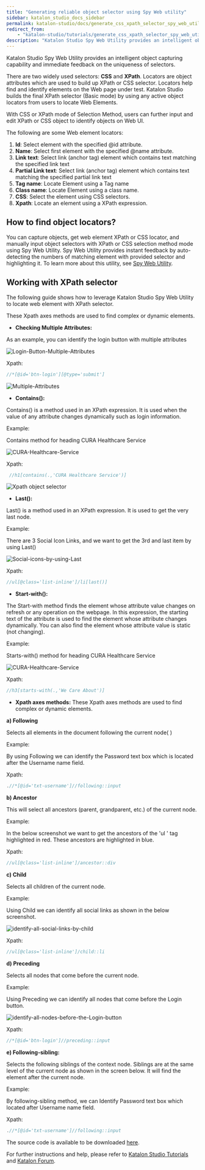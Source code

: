 ```yaml
---
title: "Generating reliable object selector using Spy Web utility"
sidebar: katalon_studio_docs_sidebar
permalink: katalon-studio/docs/generate_css_xpath_selector_spy_web_utility.html
redirect_from:
    - "katalon-studio/tutorials/generate_css_xpath_selector_spy_web_utility.html"
description: "Katalon Studio Spy Web Utility provides an intelligent object capturing capability and immediate feedback on CSS Selector & Xpath selector. Learn more!"
---
```

Katalon Studio Spy Web Utility provides an intelligent object capturing capability and immediate feedback on the uniqueness of selectors.

There are two widely used selectors: **CSS** and **XPath**. Locators are object attributes which are used to build up XPath or CSS selector. Locators help find and identify elements on the Web page under test. Katalon Studio builds the final XPath selector (Basic mode) by using any active object locators from users to locate Web Elements.

With CSS or XPath mode of Selection Method, users can further input and edit XPath or CSS object to identify objects on Web UI.

The following are some Web element locators:

1.  **Id**: Select element with the specified @id attribute.
2.  **Name**: Select first element with the specified @name attribute.
3.  **Link text**: Select link (anchor tag) element which contains text matching the specified link text
4.  **Partial Link text**: Select link (anchor tag) element which contains text matching the specified partial link text
5.  **Tag name**: Locate Element using a Tag name
6.  **Class name**: Locate Element using a class name.
7.  **CSS**: Select the element using CSS selectors.
8.  **Xpath**: Locate an element using a XPath expression.

## How to find object locators?

You can capture objects, get web element XPath or CSS locator, and manually input object selectors with XPath or CSS selection method mode using Spy Web Utility. Spy Web Utility provides instant feedback by auto-detecting the numbers of matching element with provided selector and highlighting it.
To learn more about this utility, see [Spy Web Utility](http://docs.katalon.com/pages/viewpage.action?pageId=5117668).

## Working with XPath selector

The following guide shows how to leverage Katalon Studio Spy Web Utility to locate web element with XPath selector.

These Xpath axes methods are used to find complex or dynamic elements.

*   **Checking Multiple Attributes:**

As an example, you can identify the login button with multiple attributes

![Login-Button-Multiple-Attributes](https://github.com/katalon-studio/docs-images/raw/master/katalon-studio/tutorials/generate_css_xpath_selector_spy_web_utility/Login-Button-Multiple-Attributes.png)

Xpath:

```groovy
//*[@id='btn-login'][@type='submit']

```

![Multiple-Attributes](https://github.com/katalon-studio/docs-images/raw/master/katalon-studio/tutorials/generate_css_xpath_selector_spy_web_utility/Multiple-Attributes.png)

*   **Contains():**

Contains() is a method used in an XPath expression. It is used when the value of any attribute changes dynamically such as login information.

Example:

Contains method for heading CURA Healthcare Service

![CURA-Healthcare-Service](https://github.com/katalon-studio/docs-images/raw/master/katalon-studio/tutorials/generate_css_xpath_selector_spy_web_utility/CURA-Healthcare-Service.png)

Xpath:

```groovy
 //h1[contains(.,'CURA Healthcare Service')]

```

![Xpath object selector](https://github.com/katalon-studio/docs-images/raw/master/katalon-studio/tutorials/generate_css_xpath_selector_spy_web_utility/Contain-Method.png)

*   **Last():**

Last() is a method used in an XPath expression. It is used to get the very last node.

Example:

There are 3 Social Icon Links, and we want to get the 3rd and last item by using Last()

![Social-icons-by-using-Last](https://github.com/katalon-studio/docs-images/raw/master/katalon-studio/tutorials/generate_css_xpath_selector_spy_web_utility/Social-icons-by-using-Last.png)

Xpath:

```groovy
//ul[@class='list-inline']/li[last()]

```

*   **Start-with():**

The Start-with method finds the element whose attribute value changes on refresh or any operation on the webpage. In this expression, the starting text of the attribute is used to find the element whose attribute changes dynamically. You can also find the element whose attribute value is static (not changing).

Example:

Starts-with() method for heading CURA Healthcare Service

![CURA-Healthcare-Service](https://github.com/katalon-studio/docs-images/raw/master/katalon-studio/tutorials/generate_css_xpath_selector_spy_web_utility/CURA-Healthcare-Service.png)

Xpath:

```groovy
//h3[starts-with(.,'We Care About')]

```

*   **Xpath axes methods:** These Xpath axes methods are used to find complex or dynamic elements.

**a) Following**

Selects all elements in the document following the current node( )

Example:

By using Following we can identify the Password text box which is located after the Username name field.

Xpath:

```groovy
.//*[@id='txt-username']//following::input

```

**b) Ancestor**

This will select all ancestors (parent, grandparent, etc.) of the current node.

Example:

In the below screenshot we want to get the ancestors of the 'ul ' tag highlighted in red. These ancestors are highlighted in blue.

Xpath:

```groovy
//ul[@class='list-inline']/ancestor::div

```

**c) Child**

Selects all children of the current node.

Example:

Using Child we can identify all social links as shown in the below screenshot.

![identify-all-social-links-by-child](https://github.com/katalon-studio/docs-images/raw/master/katalon-studio/tutorials/generate_css_xpath_selector_spy_web_utility/identify-all-social-links-by-child.png)

Xpath:

```groovy
//ul[@class='list-inline']/child::li

```

**d) Preceding**

Selects all nodes that come before the current node.

Example:

Using Preceding we can identify all nodes that come before the Login button.

![identify-all-nodes-before-the-Login-button](https://github.com/katalon-studio/docs-images/raw/master/katalon-studio/tutorials/generate_css_xpath_selector_spy_web_utility/identify-all-nodes-before-the-Login-button.png)

Xpath:

```groovy
//*[@id='btn-login']//preceding::input

```

**e) Following-sibling:**

Selects the following siblings of the context node. Siblings are at the same level of the current node as shown in the screen below. It will find the element after the current node.

Example:

By following-sibling method, we can Identify Password text box which located after Username name field.

Xpath:

```groovy
.//*[@id='txt-username']//following::input

```

The source code is available to be downloaded [here](https://github.com/katalon-studio/katalon-web-automation).

For further instructions and help, please refer to [Katalon Studio Tutorials](/katalon-studio/tutorials/) and [Katalon Forum](https://forum.katalon.com/).